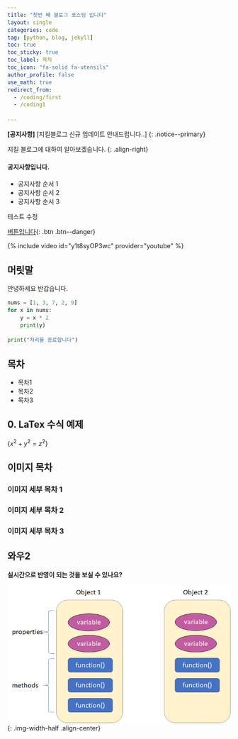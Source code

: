 ```yaml
---
title: "첫번 째 블로그 포스팅 입니다"
layout: single
categories: code
tag: [python, blog, jekyll]
toc: true
toc_sticky: true
toc_label: 목차
toc_icon: "fa-solid fa-utensils"
author_profile: false
use_math: true
redirect_from:
  - /coding/first
  - /coding1

---
```


**[공지사항]** [지킬블로그 신규 업데이트 안내드립니다..]
{: .notice--primary}

지킬 블로그에 대하여 알아보겠습니다.
{: .align-right}

<div class="notice--success">
<h4>공지사항입니다.</h4>
<ul>
    <li>공지사항 순서 1</li>
    <li>공지사항 순서 2</li>
    <li>공지사항 순서 3</li>
</ul>
</div>


테스트 수정



[버튼입니다](https://google.com){: .btn .btn--danger}

{% include video id="y1t8syOP3wc" provider="youtube" %}

## 머릿말

안녕하세요 반갑습니다.

```python
nums = [1, 3, 7, 2, 9]
for x in nums:
    y = x * 2
    print(y)

print("처리를 종료합니다")
```

## 목차

- 목차1
- 목차2
- 목차3

## 0. LaTex 수식 예제
$\{x^2 + y^2 = z^2\}$ 

## 이미지 목차

### 이미지 세부 목차 1



### 이미지 세부 목차 2



### 이미지 세부 목차 3



## 와우2



**실시간으로 반영이 되는 것을 보실 수 있나요?**

![1](/images/2023-09-26-first/1.png){: .img-width-half .align-center}

